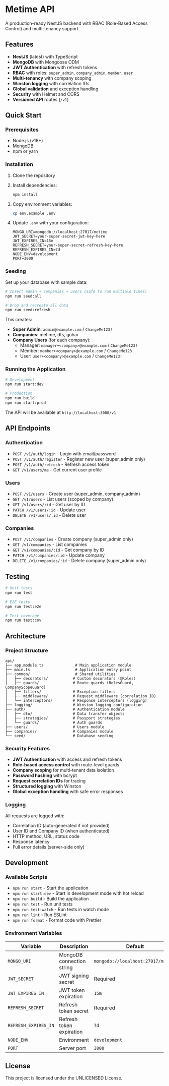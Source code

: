# Metime API

A production-ready NestJS backend with RBAC (Role-Based Access Control) and multi-tenancy support.

## Features

- **NestJS** (latest) with TypeScript
- **MongoDB** with Mongoose ODM
- **JWT Authentication** with refresh tokens
- **RBAC** with roles: `super_admin`, `company_admin`, `member`, `user`
- **Multi-tenancy** with company scoping
- **Winston logging** with correlation IDs
- **Global validation** and exception handling
- **Security** with Helmet and CORS
- **Versioned API** routes (`/v1`)

## Quick Start

### Prerequisites

- Node.js (v18+)
- MongoDB
- npm or yarn

### Installation

1. Clone the repository
2. Install dependencies:
   ```bash
   npm install
   ```

3. Copy environment variables:
   ```bash
   cp env.example .env
   ```

4. Update `.env` with your configuration:
   ```env
   MONGO_URI=mongodb://localhost:27017/metime
   JWT_SECRET=your-super-secret-jwt-key-here
   JWT_EXPIRES_IN=15m
   REFRESH_SECRET=your-super-secret-refresh-key-here
   REFRESH_EXPIRES_IN=7d
   NODE_ENV=development
   PORT=3000
   ```

### Seeding

Set up your database with sample data:

```bash
# Insert admin + companies + users (safe to run multiple times)
npm run seed:all

# Drop and recreate all data
npm run seed:refresh
```

This creates:
- **Super Admin**: `admin@example.com` / `ChangeMe123!`
- **Companies**: metime, dts, gohar
- **Company Users** (for each company):
  - Manager: `manager+<company>@example.com` / `ChangeMe123!`
  - Member: `member+<company>@example.com` / `ChangeMe123!`
  - User: `user+<company>@example.com` / `ChangeMe123!`

### Running the Application

```bash
# Development
npm run start:dev

# Production
npm run build
npm run start:prod
```

The API will be available at `http://localhost:3000/v1`

## API Endpoints

### Authentication
- `POST /v1/auth/login` - Login with email/password
- `POST /v1/auth/register` - Register new user (super_admin only)
- `POST /v1/auth/refresh` - Refresh access token
- `GET /v1/users/me` - Get current user profile

### Users
- `POST /v1/users` - Create user (super_admin, company_admin)
- `GET /v1/users` - List users (scoped by company)
- `GET /v1/users/:id` - Get user by ID
- `PATCH /v1/users/:id` - Update user
- `DELETE /v1/users/:id` - Delete user

### Companies
- `POST /v1/companies` - Create company (super_admin only)
- `GET /v1/companies` - List companies
- `GET /v1/companies/:id` - Get company by ID
- `PATCH /v1/companies/:id` - Update company
- `DELETE /v1/companies/:id` - Delete company (super_admin only)

## Testing

```bash
# Unit tests
npm run test

# E2E tests
npm run test:e2e

# Test coverage
npm run test:cov
```

## Architecture

### Project Structure
```
api/
├── app.module.ts              # Main application module
├── main.ts                    # Application entry point
├── common/                    # Shared utilities
│   ├── decorators/           # Custom decorators (@Roles)
│   ├── guards/               # Route guards (RolesGuard, CompanyScopeGuard)
│   ├── filters/              # Exception filters
│   ├── middleware/           # Request middleware (correlation ID)
│   └── interceptors/         # Response interceptors (logging)
├── logging/                  # Winston logging configuration
├── auth/                     # Authentication module
│   ├── dto/                  # Data transfer objects
│   ├── strategies/           # Passport strategies
│   └── guards/               # Auth guards
├── users/                    # Users module
├── companies/                # Companies module
└── seed/                     # Database seeding
```

### Security Features

- **JWT Authentication** with access and refresh tokens
- **Role-based access control** with route-level guards
- **Company scoping** for multi-tenant data isolation
- **Password hashing** with bcrypt
- **Request correlation IDs** for tracing
- **Structured logging** with Winston
- **Global exception handling** with safe error responses

### Logging

All requests are logged with:
- Correlation ID (auto-generated if not provided)
- User ID and Company ID (when authenticated)
- HTTP method, URL, status code
- Response latency
- Full error details (server-side only)

## Development

### Available Scripts

- `npm run start` - Start the application
- `npm run start:dev` - Start in development mode with hot reload
- `npm run build` - Build the application
- `npm run test` - Run unit tests
- `npm run test:watch` - Run tests in watch mode
- `npm run lint` - Run ESLint
- `npm run format` - Format code with Prettier

### Environment Variables

| Variable | Description | Default |
|----------|-------------|---------|
| `MONGO_URI` | MongoDB connection string | `mongodb://localhost:27017/metime` |
| `JWT_SECRET` | JWT signing secret | Required |
| `JWT_EXPIRES_IN` | JWT token expiration | `15m` |
| `REFRESH_SECRET` | Refresh token secret | Required |
| `REFRESH_EXPIRES_IN` | Refresh token expiration | `7d` |
| `NODE_ENV` | Environment | `development` |
| `PORT` | Server port | `3000` |

## License

This project is licensed under the UNLICENSED License.
